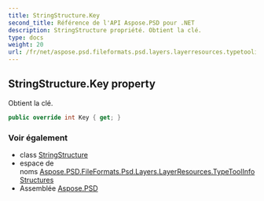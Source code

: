 ```yaml
---
title: StringStructure.Key
second_title: Référence de l'API Aspose.PSD pour .NET
description: StringStructure propriété. Obtient la clé.
type: docs
weight: 20
url: /fr/net/aspose.psd.fileformats.psd.layers.layerresources.typetoolinfostructures/stringstructure/key/
---
```

## StringStructure.Key property

Obtient la clé.

```csharp
public override int Key { get; }
```

### Voir également

* class [StringStructure](../)
* espace de noms [Aspose.PSD.FileFormats.Psd.Layers.LayerResources.TypeToolInfoStructures](../../stringstructure/)
* Assemblée [Aspose.PSD](../../../)


